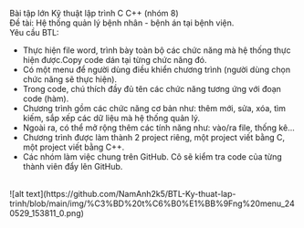 Bài tập lớn Kỹ thuật lập trình C C++ (nhóm 8) <br/>
Đề tài: Hệ thống quản lý bệnh nhân - bệnh án tại bệnh viện.<br/>
Yêu cầu BTL:<br/>
- Thực hiện file word, trình bày toàn bộ các chức năng mà hệ thống thực hiện được.Copy code dán tại từng chức năng đó.<br/>
- Có một menu để người dùng điều khiển chương trình (người dùng chọn chức năng sẽ thực hiện).<br/>
- Trong code, chú thích đầy đủ tên các chức năng tương ứng với đoạn code (hàm).<br/>
- Chương trình gồm các chức năng cơ bản như: thêm mới, sửa, xóa, tìm kiếm, sắp xếp các dữ liệu mà hệ thống quản lý.<br/>
- Ngoài ra, có thể mở rộng thêm các tính năng như: vào/ra file, thống kê...<br/>
- Chương trình được làm thành 2 project riêng, một project viết bằng C, một project viết bằng C++.<br/>
- Các nhóm làm việc chung trên GitHub. Cô sẽ kiểm tra code của từng thành viên đẩy lên GitHub.<br/>
<br/>
![alt text](https://github.com/NamAnh2k5/BTL-Ky-thuat-lap-trinh/blob/main/img/%C3%BD%20t%C6%B0%E1%BB%9Fng%20menu_240529_153811_0.png)
<br/>
